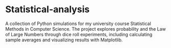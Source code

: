 # Statistical-analysis
A collection of Python simulations for my university course Statistical Methods in Computer Science. The project explores probability and the Law of Large Numbers through dice roll experiments, including calculating sample averages and visualizing results with Matplotlib.
